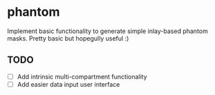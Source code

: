 # phantom

Implement basic functionality to generate simple inlay-based phantom masks.
Pretty basic but hopegully useful :)

## TODO

- [ ] Add intrinsic multi-compartment functionality
- [ ] Add easier data input user interface